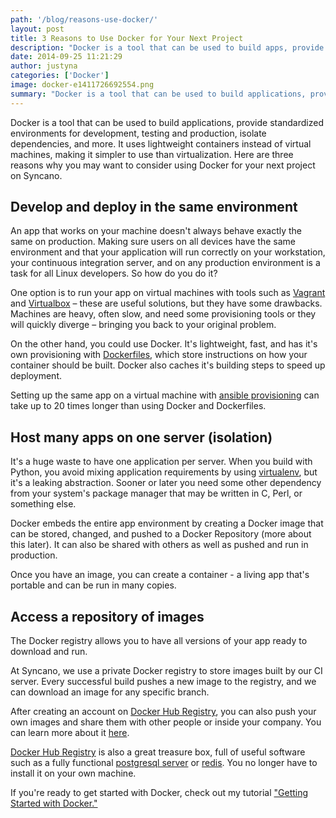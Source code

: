 ```yaml
---
path: '/blog/reasons-use-docker/'
layout: post
title: 3 Reasons to Use Docker for Your Next Project
description: "Docker is a tool that can be used to build apps, provide standardized environments for development, testing and production, isolate dependencies, and more."
date: 2014-09-25 11:21:29
author: justyna
categories: ['Docker']
image: docker-e1411726692554.png
summary: "Docker is a tool that can be used to build applications, provide standardized environments for development, testing and production, isolate dependencies, and more. It uses lightweight containers instead of virtual machines, making it simpler to use than virtualization. Here are three reasons why you may want to consider using Docker for your next project on Syncano."
---
```

Docker is a tool that can be used to build applications, provide standardized environments for development, testing and production, isolate dependencies, and more. It uses lightweight containers instead of virtual machines, making it simpler to use than virtualization. Here are three reasons why you may want to consider using Docker for your next project on Syncano.

## Develop and deploy in the same environment

An app that works on your machine doesn't always behave exactly the same on production. Making sure users on all devices have the same environment and that your application will run correctly on your workstation, your continuous integration server, and on any production environment is a task for all Linux developers. So how do you do it?

One option is to run your app on virtual machines with tools such as [Vagrant](https://www.vagrantup.com/) and [Virtualbox](https://www.virtualbox.org/) – these are useful solutions, but they have some drawbacks. Machines are heavy, often slow, and need some provisioning tools or they will quickly diverge – bringing you back to your original problem.

On the other hand, you could use Docker. It's lightweight, fast, and has it's own provisioning with [Dockerfiles](https://docs.docker.com/reference/builder/), which store instructions on how your container should be built. Docker also caches it's building steps to speed up deployment.

Setting up the same app on a virtual machine with [ansible provisioning](https://docs.vagrantup.com/v2/provisioning/ansible.html) can take up to 20 times longer than using Docker and Dockerfiles.

## Host many apps on one server (isolation)

It's a huge waste to have one application per server. When you build with Python, you avoid mixing application requirements by using [virtualenv](http://virtualenv.readthedocs.org/en/latest/), but it's a leaking abstraction. Sooner or later you need some other dependency from your system's package manager that may be written in C, Perl, or something else.

Docker embeds the entire app environment by creating a Docker image that can be stored, changed, and pushed to a Docker Repository (more about this later). It can also be shared with others as well as pushed and run in production.

Once you have an image, you can create a container - a living app that's portable and can be run in many copies.

## Access a repository of images

The Docker registry allows you to have all versions of your app ready to download and run.

At Syncano, we use a private Docker registry to store images built by our CI server. Every successful build pushes a new image to the registry, and we can download an image for any specific branch.

After creating an account on [Docker Hub Registry](https://registry.hub.docker.com/), you can also push your own images and share them with other people or inside your company. You can learn more about it [here](https://docs.docker.com/docker-hub/).

[Docker Hub Registry](https://registry.hub.docker.com/) is also a great treasure box, full of useful software such as a fully functional [postgresql server](https://registry.hub.docker.com/) or [redis](https://registry.hub.docker.com/_/redis/). You no longer have to install it on your own machine.

If you're ready to get started with Docker, check out my tutorial ["Getting Started with Docker."](http://www.syncano.io/blog/getting-started-docker/)
